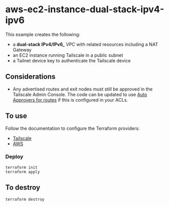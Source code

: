 # aws-ec2-instance-dual-stack-ipv4-ipv6

This example creates the following:

- a **dual-stack IPv4/IPv6_** VPC with related resources including a NAT Gateway
- an EC2 instance running Tailscale in a public subnet
- a Tailnet device key to authenticate the Tailscale device

## Considerations

- Any advertised routes and exit nodes must still be approved in the Tailscale Admin Console. The code can be updated to use [Auto Approvers for routes](https://tailscale.com/kb/1018/acls/#auto-approvers-for-routes-and-exit-nodes) if this is configured in your ACLs.

## To use

Follow the documentation to configure the Terraform providers:

- [Tailscale](https://registry.terraform.io/providers/tailscale/tailscale/latest/docs)
- [AWS](https://registry.terraform.io/providers/hashicorp/aws/latest/docs)

### Deploy

```shell
terraform init
terraform apply
```

## To destroy

```shell
terraform destroy
```
